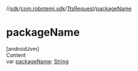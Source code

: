 //[sdk](../../../index.md)/[com.robotemi.sdk](../index.md)/[TtsRequest](index.md)/[packageName](package-name.md)



# packageName  
[androidJvm]  
Content  
var [packageName](package-name.md): [String](https://kotlinlang.org/api/latest/jvm/stdlib/kotlin/-string/index.html)  



